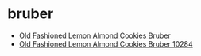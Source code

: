 # bruber

 * [Old Fashioned Lemon Almond Cookies Bruber](../../index/o/old-fashioned-lemon-almond-cookies-bruber-10284.json)
 * [Old Fashioned Lemon Almond Cookies Bruber 10284](../../index/o/old-fashioned-lemon-almond-cookies-bruber-10284.json)
